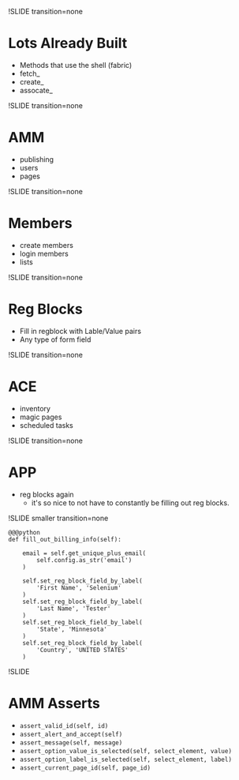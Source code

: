 !SLIDE transition=none

# Lots Already Built #

 * Methods that use the shell (fabric)
  * fetch_
  * create_
  * assocate_

!SLIDE transition=none

# AMM #

 * publishing
 * users
 * pages

!SLIDE transition=none

# Members #

 * create members
 * login members
 * lists

!SLIDE transition=none

# Reg Blocks #

 * Fill in regblock with Lable/Value pairs
 * Any type of form field

!SLIDE transition=none

# ACE #

 * inventory
 * magic pages
 * scheduled tasks

!SLIDE transition=none

# APP #
 
 * reg blocks again
   * it's so nice to not have to constantly be filling out reg blocks.

!SLIDE smaller transition=none

    @@@python
    def fill_out_billing_info(self):

        email = self.get_unique_plus_email(
            self.config.as_str('email')
        )

        self.set_reg_block_field_by_label(
            'First Name', 'Selenium'
        )
        self.set_reg_block_field_by_label(
            'Last Name', 'Tester'
        )
        self.set_reg_block_field_by_label(
            'State', 'Minnesota'
        )
        self.set_reg_block_field_by_label(
            'Country', 'UNITED STATES'
        )

!SLIDE

# AMM Asserts #

 * `assert_valid_id(self, id)`
 * `assert_alert_and_accept(self)`
 * `assert_message(self, message)`
 * `assert_option_value_is_selected(self, select_element, value)`
 * `assert_option_label_is_selected(self, select_element, label)`
 * `assert_current_page_id(self, page_id)`
